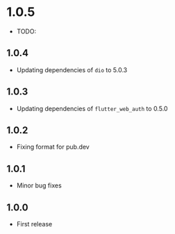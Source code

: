 # 1.0.5
* TODO: 

## 1.0.4
* Updating dependencies of `dio` to 5.0.3

## 1.0.3
* Updating dependencies of `flutter_web_auth` to 0.5.0

## 1.0.2
* Fixing format for pub.dev

## 1.0.1
* Minor bug fixes

## 1.0.0
* First release
